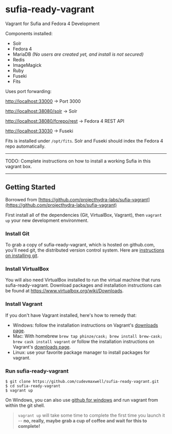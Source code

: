 sufia-ready-vagrant
==========

Vagrant for Sufia and Fedora 4 Development

Components installed: 

- Solr
- Fedora 4
- MariaDB *(No users are created yet, and install is not secured)*
- Redis 
- ImageMagick
- Ruby
- Fuseki
- Fits

Uses port forwarding:

[http://localhost:33000](http://localhost:33000) -> Port 3000

[http://localhost:38080/solr](http://localhost:38080/solr) -> Solr

[http://localhost:38080/fcrepo/rest](http://localhost:38080/fcrepo/rest) -> Fedora 4 REST API

[http://localhost:33030](http://localhost:33030) -> Fuseki

Fits is installed under `/opt/fits`. Solr and Fuseki should index the Fedora 4 repo automatically. 


------

 TODO: Complete instructions on how to install a working Sufia in this vagrant box.  

------

## Getting Started

Borrowed from [https://github.com/projecthydra-labs/sufia-vagrant](https://github.com/projecthydra-labs/sufia-vagrant) 

First install all of the dependencies (Git, VirtualBox, Vagrant), then `vagrant up` your new development environment. 

### Install Git

To grab a copy of sufia-ready-vagrant, which is hosted on github.com, you'll need git, the distributed version control system.  Here are [instructions on installing git](http://git-scm.com/book/en/Getting-Started-Installing-Git).

### Install VirtualBox

You will also need VirtualBox installed to run the virtual machine that runs sufia-ready-vagrant. Download packages and installation instructions can be found at https://www.virtualbox.org/wiki/Downloads.

### Install Vagrant

If you don't have Vagrant installed, here's how to remedy that:

  * Windows: follow the installation instructions on Vagrant's [downloads page](https://www.vagrantup.com/downloads).
  * Mac: With homebrew ```brew tap phinze/cask; brew install brew-cask; brew cask install vagrant``` _or_ follow the installation instructions on Vagrant's [downloads page](https://www.vagrantup.com/downloads).
  * Linux: use your favorite package manager to install packages for vagrant.

### Run sufia-ready-vagrant

    $ git clone https://github.com/cudevmaxwell/sufia-ready-vagrant.git
    $ cd sufia-ready-vagrant
    $ vagrant up

On Windows, you can also use [github for windows](https://windows.github.com/) and run vagrant from within the git shell.  

> `vagrant up` will take some time to complete the first time you launch it -- **no, really, maybe grab a cup of coffee and wait for this to complete!** 



